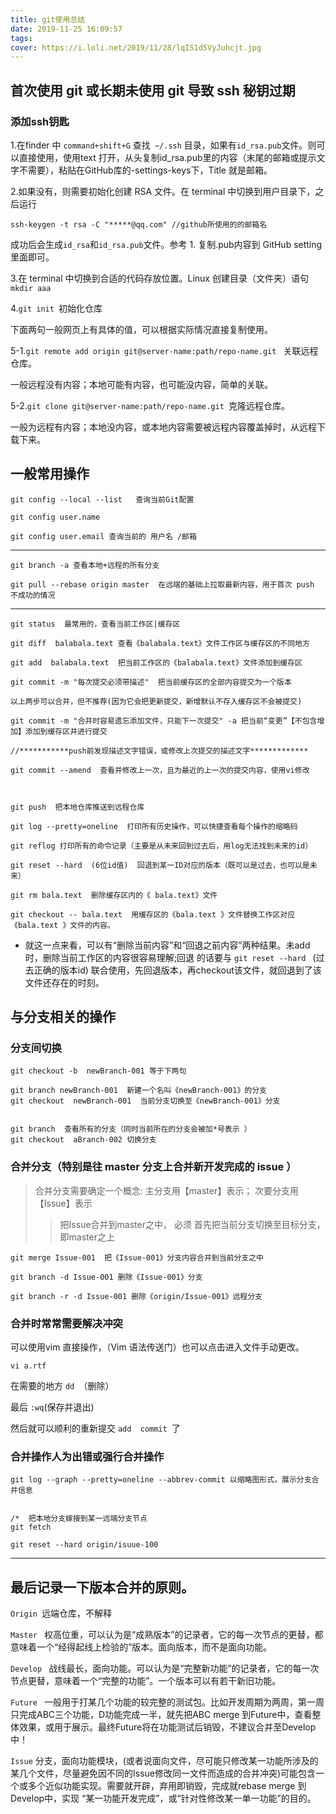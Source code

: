 ```yaml
---
title: git使用总结
date: 2019-11-25 16:09:57
tags:
cover: https://i.loli.net/2019/11/28/lqIS1d5VyJuhcjt.jpg
---
```

## 首次使用 git 或长期未使用 git 导致 ssh 秘钥过期

### 添加ssh钥匙

1.在finder 中 ```command+shift+G``` 查找``` ~/.ssh``` 目录，如果有```id_rsa.pub```文件。则可以直接使用，使用text 打开，从头复制id_rsa.pub里的内容（末尾的邮箱或提示文字不需要），粘贴在GitHub库的-settings-keys下，Title 就是邮箱。

2.如果没有，则需要初始化创建 RSA 文件。在 terminal 中切换到用户目录下，之后运行

```ssh-keygen -t rsa -C "*****@qq.com" //github所使用的的邮箱名```

成功后会生成```id_rsa```和```id_rsa.pub```文件。参考 1. 复制.pub内容到 GitHub setting 里面即可。

3.在 terminal 中切换到合适的代码存放位置。Linux 创建目录（文件夹）语句```mkdir aaa```

<!--more-->

4.```git init ```初始化仓库

下面两句一般网页上有具体的值，可以根据实际情况直接复制使用。

5-1.```git remote add origin git@server-name:path/repo-name.git ``` 关联远程仓库。

一般远程没有内容；本地可能有内容，也可能没内容，简单的关联。

5-2.```git clone git@server-name:path/repo-name.git ```克隆远程仓库。

一般为远程有内容；本地没内容，或本地内容需要被远程内容覆盖掉时，从远程下载下来。


## 一般常用操作
```
git config --local --list   查询当前Git配置

git config user.name

git config user.email 查询当前的 用户名 /邮箱
```

---

```
git branch -a 查看本地+远程的所有分支

git pull --rebase origin master  在远端的基础上拉取最新内容，用于首次 push 不成功的情况
```
---

```
git status  最常用的，查看当前工作区|缓存区

git diff  balabala.text 查看《balabala.text》文件工作区与缓存区的不同地方

git add  balabala.text  把当前工作区的《balabala.text》文件添加到缓存区

git commit -m "每次提交必须带描述"  把当前缓存区的全部内容提交为一个版本

以上两步可以合并，但不推荐(因为它会把更新提交，新增默认不存入缓存区不会被提交)

git commit -m "合并时容易遗忘添加文件，只能下一次提交" -a 把当前“变更”【不包含增加】添加到缓存区并进行提交

//***********push前发现描述文字错误，或修改上次提交的描述文字*************

git commit --amend  查看并修改上一次，且为最近的上一次的提交内容，使用vi修改



git push  把本地仓库推送到远程仓库

git log --pretty=oneline  打印所有历史操作，可以快捷查看每个操作的缩略码

git reflog 打印所有的命令记录（主要是从未来回到过去后，用log无法找到未来的id）

git reset --hard  (6位id值)  回退到某一ID对应的版本（既可以是过去，也可以是未来）

git rm bala.text  删除缓存区内的《 bala.text》文件

git checkout -- bala.text  用缓存区的《bala.text 》文件替换工作区对应《bala.text 》文件的内容。
```
- 就这一点来看，可以有“删除当前内容”和“回退之前内容”两种结果。未add时，删除当前工作区的内容很容易理解;回退 的话要与  ```git reset --hard ``` (过去正确的版本id) 联合使用，先回退版本，再checkout该文件，就回退到了该文件还存在的时刻。


## 与分支相关的操作
### 分支间切换

```
git checkout -b  newBranch-001 等于下两句

git branch newBranch-001  新建一个名叫《newBranch-001》的分支
git checkout  newBranch-001  当前分支切换至《newBranch-001》分支


git branch  查看所有的分支（同时当前所在的分支会被加*号表示 ）
git checkout  aBranch-002 切换分支

```
### 合并分支（特别是往 master 分支上合并新开发完成的 issue ）
>合并分支需要确定一个概念:
主分支用【master】表示； 次要分支用【Issue】表示
>>把Issue合并到master之中， 必须   首先把当前分支切换至目标分支，即master之上

```
git merge Issue-001  把《Issue-001》分支内容合并到当前分支之中

git branch -d Issue-001 删除《Issue-001》分支

git branch -r -d Issue-001 删除《origin/Issue-001》远程分支
```
### 合并时常常需要解决冲突

可以使用vim 直接操作，（Vim 语法传送门）也可以点击进入文件手动更改。

```vi a.rtf ```


在需要的地方 ```dd ```（删除）

最后 ``` :wq ```(保存并退出)

 然后就可以顺利的重新提交 ```add  commit ```了
 

 ### 合并操作人为出错或强行合并操作

```
git log --graph --pretty=oneline --abbrev-commit 以缩略图形式，展示分支合并信息


/*  把本地分支嫁接到某一远端分支节点 
git fetch

git reset --hard origin/isuue-100 

```
---
## 最后记录一下版本合并的原则。

```Origin ```远端仓库，不解释

```Master ``` 权高位重，可以认为是“成熟版本”的记录者，它的每一次节点的更替，都意味着一个“经得起线上检验的”版本。面向版本，而不是面向功能。

```Develop ``` 战线最长，面向功能。可以认为是“完整新功能”的记录者，它的每一次节点更替，意味着一个“完整的功能”。一个版本可以有若干新旧功能。

```Future ``` 一般用于打某几个功能的较完整的测试包。比如开发周期为两周，第一周只完成ABC三个功能，D功能完成一半，就先把ABC merge 到Future中，查看整体效果，或用于展示。最终Future将在功能测试后销毁，不建议合并至Develop中！

```Issue``` 分支，面向功能模块，(或者说面向文件，尽可能只修改某一功能所涉及的某几个文件，尽量避免因不同的Issue修改同一文件而造成的合并冲突)可能包含一个或多个近似功能实现。需要就开辟，弃用即销毁，完成就rebase merge 到Develop中，实现 “某一功能开发完成”，或“针对性修改某一单一功能”的目的。
